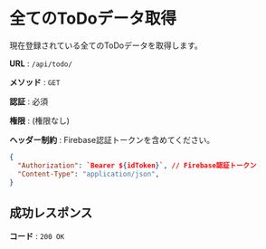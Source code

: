# 全てのToDoデータ取得

現在登録されている全てのToDoデータを取得します。

**URL** : `/api/todo/`

**メソッド** : `GET`

**認証** : 必須

**権限** : (権限なし)

**ヘッダー制約** :
Firebase認証トークンを含めてください。

```json
{
  "Authorization": `Bearer ${idToken}`, // Firebase認証トークン
  "Content-Type": "application/json",
}
```

## 成功レスポンス

**コード** : `200 OK`
